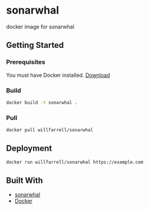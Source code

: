 # sonarwhal
docker image for sonarwhal

## Getting Started

### Prerequisites
You must have Docker installed. [Download](https://www.docker.com/community-edition#/download)

### Build
```bash
docker build -t sonarwhal .
```

### Pull
```bash
docker pull willfarrell/sonarwhal
```

## Deployment
```bash
docker run willfarrell/sonarwhal https://example.com
```

## Built With
- [sonarwhal](https://sonarwhal.com)
- [Docker](https://www.docker.com)
